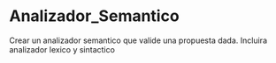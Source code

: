 # Analizador_Semantico
Crear un analizador semantico que valide una propuesta dada. Incluira analizador lexico y sintactico 
